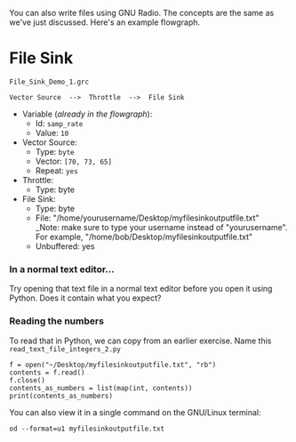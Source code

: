 You can also write files using GNU Radio. The concepts are the same as we've just discussed. Here's an example flowgraph.

# File Sink

`File_Sink_Demo_1.grc`

```
Vector Source  -->  Throttle  -->  File Sink
```

- Variable (_already in the flowgraph_):
  - Id: `samp_rate`
  - Value: `10`
- Vector Source:
  - Type: `byte`
  - Vector: `[70, 73, 65]`
  - Repeat: `yes`
- Throttle:
  - Type: byte
- File Sink: 
  - Type: byte
  - File: "/home/yourusername/Desktop/myfilesinkoutputfile.txt"  
         _Note: make sure to type your username instead of "yourusername". For example, "/home/bob/Desktop/myfilesinkoutputfile.txt"
  - Unbuffered: yes

### In a normal text editor...

Try opening that text file in a normal text editor before you open it using Python. Does it contain what you expect?

### Reading the numbers

To read that in Python, we can copy from an earlier exercise. Name this `read_text_file_integers_2.py`

```python3
f = open("~/Desktop/myfilesinkoutputfile.txt", "rb")
contents = f.read()
f.close()
contents_as_numbers = list(map(int, contents))
print(contents_as_numbers)
```

You can also view it in a single command on the GNU/Linux terminal:

```
od --format=u1 myfilesinkoutputfile.txt
```

